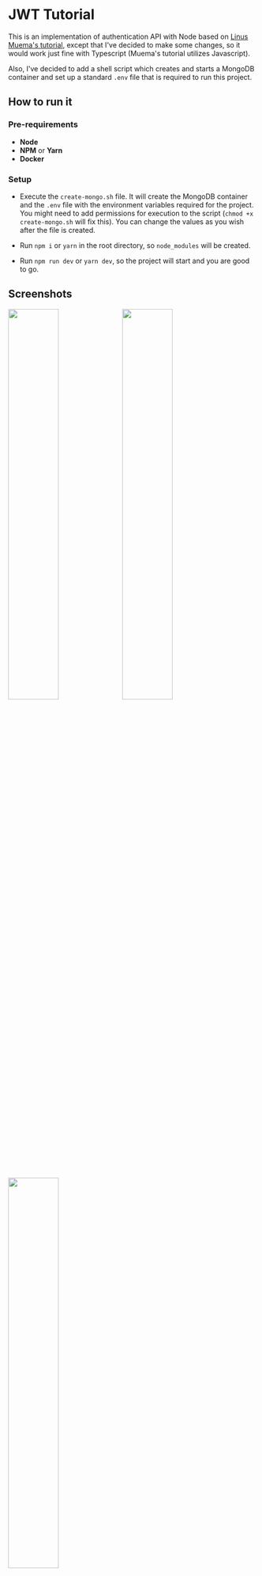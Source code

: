 # JWT Tutorial

This is an implementation of authentication API with Node based on [Linus Muema's tutorial](https://www.section.io/engineering-education/node-authentication-api/), except that I've decided to make some changes, so it would work just fine with Typescript (Muema's tutorial utilizes Javascript).

Also, I've decided to add a shell script which creates and starts a MongoDB container and set up a standard `.env` file that is required to run this project.

## How to run it

### Pre-requirements

- __Node__
- __NPM__ or __Yarn__
- __Docker__

### Setup

- Execute the `create-mongo.sh` file. It will create the MongoDB container and the `.env` file with the environment variables required for the project. You might need to add permissions for execution to the script (`chmod +x create-mongo.sh` will fix this). You can change the values as you wish after the file is created.

- Run `npm i` or `yarn` in the root directory, so `node_modules` will be created.

- Run `npm run dev` or `yarn dev`, so the project will start and you are good to go.

## Screenshots

<img src="https://imgur.com/hwaI2AP.png" width="45%"> <img src="https://imgur.com/FJM4diW.png" width="45%"> <img src="https://imgur.com/VKCuuQb.png" width="45%">